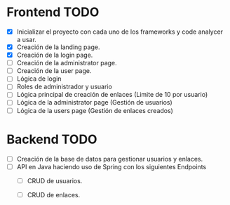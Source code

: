 # Frontend TODO

 - [x] Inicializar el proyecto con cada uno de los frameworks y code analycer a usar.
 - [x] Creación de la landing page.
 - [x] Creación de la login page.
 - [ ] Creación de la administrator page.
 - [ ] Creación de la user page.
 - [ ] Lógica de login
 - [ ] Roles de administrador y usuario
 - [ ] Lógica principal de creación de enlaces (Limite de 10 por usuario)
 - [ ] Lógica de la administrator page (Gestión de usuarios)
 - [ ] Lógica de la users page (Gestión de enlaces creados)

# Backend TODO

 - [ ] Creación de la base de datos para gestionar usuarios y enlaces.
 - [ ] API en Java haciendo uso de Spring con los siguientes Endpoints
	 - [ ] CRUD de usuarios.
	 - [ ] CRUD de enlaces.


